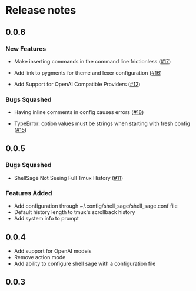 # Release notes

<!-- do not remove -->

## 0.0.6

### New Features

- Make inserting commands in the command line frictionless ([#17](https://github.com/AnswerDotAI/shell_sage/issues/17))

- Add link to pygments for theme and lexer configuration ([#16](https://github.com/AnswerDotAI/shell_sage/issues/16))

- Add Support for OpenAI Compatible Providers ([#12](https://github.com/AnswerDotAI/shell_sage/issues/12))

### Bugs Squashed

- Having inline comments in config causes errors ([#18](https://github.com/AnswerDotAI/shell_sage/issues/18))

- TypeError: option values must be strings when starting with fresh config ([#15](https://github.com/AnswerDotAI/shell_sage/issues/15))


## 0.0.5


### Bugs Squashed

- ShellSage Not Seeing Full Tmux History ([#11](https://github.com/AnswerDotAI/shell_sage/issues/11))

### Features Added

- Add configuration through ~/.config/shell_sage/shell_sage.conf file
- Default history length to tmux's scrollback history 
- Add system info to prompt

## 0.0.4

- Add support for OpenAI models
- Remove action mode
- Add ability to configure shell sage with a configuration file


## 0.0.3



